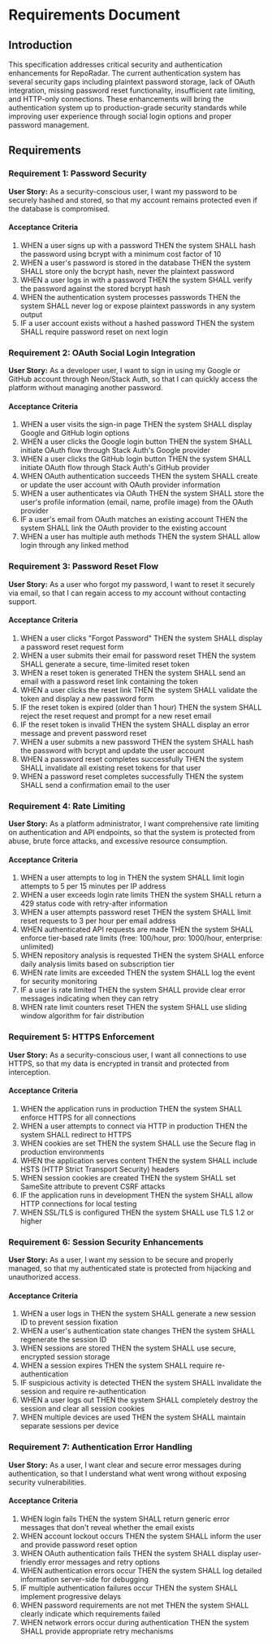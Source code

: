 # Requirements Document

## Introduction

This specification addresses critical security and authentication enhancements for RepoRadar. The current authentication system has several security gaps including plaintext password storage, lack of OAuth integration, missing password reset functionality, insufficient rate limiting, and HTTP-only connections. These enhancements will bring the authentication system up to production-grade security standards while improving user experience through social login options and proper password management.

## Requirements

### Requirement 1: Password Security

**User Story:** As a security-conscious user, I want my password to be securely hashed and stored, so that my account remains protected even if the database is compromised.

#### Acceptance Criteria

1. WHEN a user signs up with a password THEN the system SHALL hash the password using bcrypt with a minimum cost factor of 10
2. WHEN a user's password is stored in the database THEN the system SHALL store only the bcrypt hash, never the plaintext password
3. WHEN a user logs in with a password THEN the system SHALL verify the password against the stored bcrypt hash
4. WHEN the authentication system processes passwords THEN the system SHALL never log or expose plaintext passwords in any system output
5. IF a user account exists without a hashed password THEN the system SHALL require password reset on next login

### Requirement 2: OAuth Social Login Integration

**User Story:** As a developer user, I want to sign in using my Google or GitHub account through Neon/Stack Auth, so that I can quickly access the platform without managing another password.

#### Acceptance Criteria

1. WHEN a user visits the sign-in page THEN the system SHALL display Google and GitHub login options
2. WHEN a user clicks the Google login button THEN the system SHALL initiate OAuth flow through Stack Auth's Google provider
3. WHEN a user clicks the GitHub login button THEN the system SHALL initiate OAuth flow through Stack Auth's GitHub provider
4. WHEN OAuth authentication succeeds THEN the system SHALL create or update the user account with OAuth provider information
5. WHEN a user authenticates via OAuth THEN the system SHALL store the user's profile information (email, name, profile image) from the OAuth provider
6. IF a user's email from OAuth matches an existing account THEN the system SHALL link the OAuth provider to the existing account
7. WHEN a user has multiple auth methods THEN the system SHALL allow login through any linked method

### Requirement 3: Password Reset Flow

**User Story:** As a user who forgot my password, I want to reset it securely via email, so that I can regain access to my account without contacting support.

#### Acceptance Criteria

1. WHEN a user clicks "Forgot Password" THEN the system SHALL display a password reset request form
2. WHEN a user submits their email for password reset THEN the system SHALL generate a secure, time-limited reset token
3. WHEN a reset token is generated THEN the system SHALL send an email with a password reset link containing the token
4. WHEN a user clicks the reset link THEN the system SHALL validate the token and display a new password form
5. IF the reset token is expired (older than 1 hour) THEN the system SHALL reject the reset request and prompt for a new reset email
6. IF the reset token is invalid THEN the system SHALL display an error message and prevent password reset
7. WHEN a user submits a new password THEN the system SHALL hash the password with bcrypt and update the user account
8. WHEN a password reset completes successfully THEN the system SHALL invalidate all existing reset tokens for that user
9. WHEN a password reset completes successfully THEN the system SHALL send a confirmation email to the user

### Requirement 4: Rate Limiting

**User Story:** As a platform administrator, I want comprehensive rate limiting on authentication and API endpoints, so that the system is protected from abuse, brute force attacks, and excessive resource consumption.

#### Acceptance Criteria

1. WHEN a user attempts to log in THEN the system SHALL limit login attempts to 5 per 15 minutes per IP address
2. WHEN a user exceeds login rate limits THEN the system SHALL return a 429 status code with retry-after information
3. WHEN a user attempts password reset THEN the system SHALL limit reset requests to 3 per hour per email address
4. WHEN authenticated API requests are made THEN the system SHALL enforce tier-based rate limits (free: 100/hour, pro: 1000/hour, enterprise: unlimited)
5. WHEN repository analysis is requested THEN the system SHALL enforce daily analysis limits based on subscription tier
6. WHEN rate limits are exceeded THEN the system SHALL log the event for security monitoring
7. IF a user is rate limited THEN the system SHALL provide clear error messages indicating when they can retry
8. WHEN rate limit counters reset THEN the system SHALL use sliding window algorithm for fair distribution

### Requirement 5: HTTPS Enforcement

**User Story:** As a security-conscious user, I want all connections to use HTTPS, so that my data is encrypted in transit and protected from interception.

#### Acceptance Criteria

1. WHEN the application runs in production THEN the system SHALL enforce HTTPS for all connections
2. WHEN a user attempts to connect via HTTP in production THEN the system SHALL redirect to HTTPS
3. WHEN cookies are set THEN the system SHALL use the Secure flag in production environments
4. WHEN the application serves content THEN the system SHALL include HSTS (HTTP Strict Transport Security) headers
5. WHEN session cookies are created THEN the system SHALL set SameSite attribute to prevent CSRF attacks
6. IF the application runs in development THEN the system SHALL allow HTTP connections for local testing
7. WHEN SSL/TLS is configured THEN the system SHALL use TLS 1.2 or higher

### Requirement 6: Session Security Enhancements

**User Story:** As a user, I want my session to be secure and properly managed, so that my authenticated state is protected from hijacking and unauthorized access.

#### Acceptance Criteria

1. WHEN a user logs in THEN the system SHALL generate a new session ID to prevent session fixation
2. WHEN a user's authentication state changes THEN the system SHALL regenerate the session ID
3. WHEN sessions are stored THEN the system SHALL use secure, encrypted session storage
4. WHEN a session expires THEN the system SHALL require re-authentication
5. IF suspicious activity is detected THEN the system SHALL invalidate the session and require re-authentication
6. WHEN a user logs out THEN the system SHALL completely destroy the session and clear all session cookies
7. WHEN multiple devices are used THEN the system SHALL maintain separate sessions per device

### Requirement 7: Authentication Error Handling

**User Story:** As a user, I want clear and secure error messages during authentication, so that I understand what went wrong without exposing security vulnerabilities.

#### Acceptance Criteria

1. WHEN login fails THEN the system SHALL return generic error messages that don't reveal whether the email exists
2. WHEN account lockout occurs THEN the system SHALL inform the user and provide password reset option
3. WHEN OAuth authentication fails THEN the system SHALL display user-friendly error messages and retry options
4. WHEN authentication errors occur THEN the system SHALL log detailed information server-side for debugging
5. IF multiple authentication failures occur THEN the system SHALL implement progressive delays
6. WHEN password requirements are not met THEN the system SHALL clearly indicate which requirements failed
7. WHEN network errors occur during authentication THEN the system SHALL provide appropriate retry mechanisms
